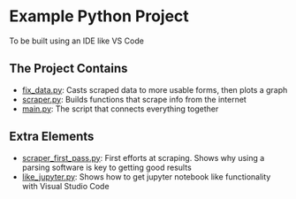# Example Python Project

To be built using an IDE like VS Code

## The Project Contains

- [fix_data.py](fix_data.py): Casts scraped data to more usable forms, then plots a graph
- [scraper.py](scraper.py): Builds functions that scrape info from the internet
- [main.py](main.py): The script that connects everything together

## Extra Elements

- [scraper_first_pass.py](scraper_first_pass.py): First efforts at scraping. Shows why using a parsing software is key to getting good results
- [like_jupyter.py](like_jupyter.py): Shows how to get jupyter notebook like functionality with Visual Studio Code

